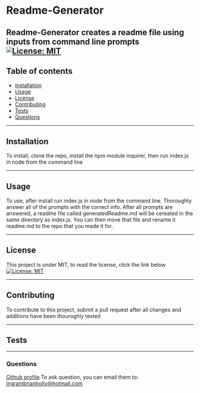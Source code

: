 
  # Readme-Generator
  Readme-Generator creates a readme file using inputs from command line prompts
  [![License: MIT](https://img.shields.io/badge/License-MIT-yellow.svg)](https://opensource.org/licenses/MIT)
  ---
  ## Table of contents
  * [Installation](#installation)
  * [Usage](#usage)
  * [License](#license)
  * [Contributing](#contributing)
  * [Tests](#tests)
  * [Questions](#questions)
  ---
  ## Installation
  To install, clone the repo, install the npm module inquirer, then run index.js in node from the command line

  ---
  ## Usage
  To use, after install run index.js in node from the command line.  Thoroughly answer all of the prompts with the correct info.  After all prompts are answered, a readme file called generatedReadme.md will be cereated in the same directory as index.js.  You can then move that file and rename it readme.md to the repo that you made it for.

  ---
  ## License
  This project is under MIT, to read the license, click the link below
  [![License: MIT](https://img.shields.io/badge/License-MIT-yellow.svg)](https://opensource.org/licenses/MIT)

  ---
  ## Contributing
  To contribute to this project, submit a pull request after all changes and additions have been thouroghly tested

  ---
  ## Tests
  

  ---
  ### Questions
  [Github profile](https://github.com/ingrambc)
  To ask question, you can email them to: [ingrambrianholly@hotmail.com](email)

  
